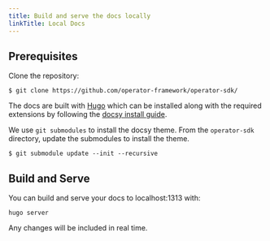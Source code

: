 ```yaml
---
title: Build and serve the docs locally
linkTitle: Local Docs
---
```


## Prerequisites

Clone the repository:

```
$ git clone https://github.com/operator-framework/operator-sdk/
```

The docs are built with [Hugo]() which can be installed along with the
required extensions by following the [docsy install
guide](https://www.docsy.dev/docs/getting-started/#prerequisites-and-installation).

We use `git submodules` to install the docsy theme. From the
`operator-sdk` directory, update the submodules to install the theme.

```
$ git submodule update --init --recursive
```

## Build and Serve

You can build and serve your docs to localhost:1313 with:

```
hugo server
```

Any changes will be included in real time.
